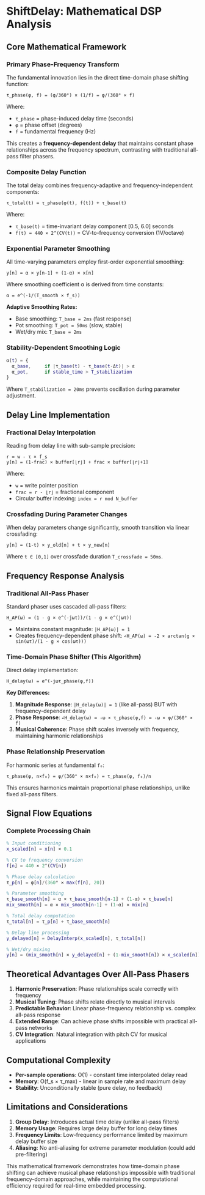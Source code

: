 # ShiftDelay: Mathematical DSP Analysis

## Core Mathematical Framework

### Primary Phase-Frequency Transform

The fundamental innovation lies in the direct time-domain phase shifting function:

```
τ_phase(φ, f) = (φ/360°) × (1/f) = φ/(360° × f)
```

Where:
- `τ_phase` = phase-induced delay time (seconds)
- `φ` = phase offset (degrees) 
- `f` = fundamental frequency (Hz)

This creates a **frequency-dependent delay** that maintains constant phase relationships across the frequency spectrum, contrasting with traditional all-pass filter phasers.

### Composite Delay Function

The total delay combines frequency-adaptive and frequency-independent components:

```
τ_total(t) = τ_phase(φ(t), f(t)) + τ_base(t)
```

Where:
- `τ_base(t)` = time-invariant delay component [0.5, 6.0] seconds
- `f(t) = 440 × 2^(CV(t))` = CV-to-frequency conversion (1V/octave)

### Exponential Parameter Smoothing

All time-varying parameters employ first-order exponential smoothing:

```
y[n] = α × y[n-1] + (1-α) × x[n]
```

Where smoothing coefficient α is derived from time constants:

```
α = e^(-1/(T_smooth × f_s))
```

**Adaptive Smoothing Rates:**
- Base smoothing: `T_base = 2ms` (fast response)
- Pot smoothing: `T_pot = 50ms` (slow, stable)
- Wet/dry mix: `T_base = 2ms`

### Stability-Dependent Smoothing Logic

```matlab
α(t) = {
  α_base,     if |τ_base(t) - τ_base(t-Δt)| > ε
  α_pot,      if stable_time > T_stabilization
}
```

Where `T_stabilization = 20ms` prevents oscillation during parameter adjustment.

## Delay Line Implementation

### Fractional Delay Interpolation

Reading from delay line with sub-sample precision:

```
r = w - τ × f_s
y[n] = (1-frac) × buffer[⌊r⌋] + frac × buffer[⌊r⌋+1]
```

Where:
- `w` = write pointer position
- `frac = r - ⌊r⌋` = fractional component
- Circular buffer indexing: `index = r mod N_buffer`

### Crossfading During Parameter Changes

When delay parameters change significantly, smooth transition via linear crossfading:

```
y[n] = (1-t) × y_old[n] + t × y_new[n]
```

Where `t ∈ [0,1]` over crossfade duration `T_crossfade = 50ms`.

## Frequency Response Analysis

### Traditional All-Pass Phaser

Standard phaser uses cascaded all-pass filters:

```
H_AP(ω) = (1 - g × e^(-jωτ))/(1 - g × e^(jωτ))
```

- Maintains constant magnitude: `|H_AP(ω)| = 1`
- Creates frequency-dependent phase shift: `∠H_AP(ω) = -2 × arctan(g × sin(ωτ)/(1 - g × cos(ωτ)))`

### Time-Domain Phase Shifter (This Algorithm)

Direct delay implementation:

```
H_delay(ω) = e^(-jωτ_phase(φ,f))
```

**Key Differences:**
1. **Magnitude Response**: `|H_delay(ω)| = 1` (like all-pass) BUT with frequency-dependent delay
2. **Phase Response**: `∠H_delay(ω) = -ω × τ_phase(φ,f) = -ω × φ/(360° × f)`
3. **Musical Coherence**: Phase shift scales inversely with frequency, maintaining harmonic relationships

### Phase Relationship Preservation

For harmonic series at fundamental `f₀`:

```
τ_phase(φ, n×f₀) = φ/(360° × n×f₀) = τ_phase(φ, f₀)/n
```

This ensures harmonics maintain proportional phase relationships, unlike fixed all-pass filters.

## Signal Flow Equations

### Complete Processing Chain

```matlab
% Input conditioning
x_scaled[n] = x[n] × 0.1

% CV to frequency conversion  
f[n] = 440 × 2^(CV[n])

% Phase delay calculation
τ_p[n] = φ[n]/(360° × max(f[n], 20))

% Parameter smoothing
τ_base_smooth[n] = α × τ_base_smooth[n-1] + (1-α) × τ_base[n]
mix_smooth[n] = α × mix_smooth[n-1] + (1-α) × mix[n]

% Total delay computation
τ_total[n] = τ_p[n] + τ_base_smooth[n]

% Delay line processing
y_delayed[n] = DelayInterp(x_scaled[n], τ_total[n])

% Wet/dry mixing
y[n] = (mix_smooth[n] × y_delayed[n] + (1-mix_smooth[n]) × x_scaled[n]) × 10
```

## Theoretical Advantages Over All-Pass Phasers

1. **Harmonic Preservation**: Phase relationships scale correctly with frequency
2. **Musical Tuning**: Phase shifts relate directly to musical intervals
3. **Predictable Behavior**: Linear phase-frequency relationship vs. complex all-pass response
4. **Extended Range**: Can achieve phase shifts impossible with practical all-pass networks
5. **CV Integration**: Natural integration with pitch CV for musical applications

## Computational Complexity

- **Per-sample operations**: O(1) - constant time interpolated delay read
- **Memory**: O(f_s × τ_max) - linear in sample rate and maximum delay
- **Stability**: Unconditionally stable (pure delay, no feedback)

## Limitations and Considerations

1. **Group Delay**: Introduces actual time delay (unlike all-pass filters)
2. **Memory Usage**: Requires large delay buffer for long delay times
3. **Frequency Limits**: Low-frequency performance limited by maximum delay buffer size
4. **Aliasing**: No anti-aliasing for extreme parameter modulation (could add pre-filtering)

This mathematical framework demonstrates how time-domain phase shifting can achieve musical phase relationships impossible with traditional frequency-domain approaches, while maintaining the computational efficiency required for real-time embedded processing.